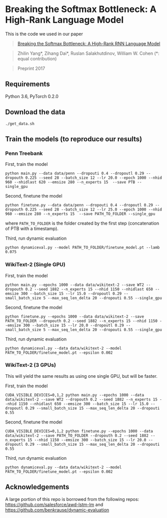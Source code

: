 # Breaking the Softmax Bottleneck: A High-Rank Language Model

This is the code we used in our paper
>[Breaking the Softmax Bottleneck: A High-Rank RNN Language Model](https://arxiv.org/abs/1711.03953)

>Zhilin Yang\*, Zihang Dai\*, Ruslan Salakhutdinov, William W. Cohen (*: equal contribution)

>Preprint 2017

## Requirements

Python 3.6, PyTorch 0.2.0

## Download the data

```./get_data.sh```

## Train the models (to reproduce our results)

### Penn Treebank

First, train the model

```python main.py --data data/penn --dropouti 0.4 --dropoutl 0.29 --dropouth 0.225 --seed 28 --batch_size 12 --lr 20.0 --epoch 1000 --nhid 960 --nhidlast 620 --emsize 280 --n_experts 15  --save PTB --single_gpu```

Second, finetune the model

```python finetune.py --data data/penn --dropouti 0.4 --dropoutl 0.29 --dropouth 0.225 --seed 28 --batch_size 12 --lr 25.0 --epoch 1000 --nhid 960 --emsize 280 --n_experts 15  --save PATH_TO_FOLDER --single_gpu```

where `PATH_TO_FOLDER` is the folder created by the first step (concatenation of PTB with a timestamp).

Third, run dynamic evaluation

```python dynamiceval.py --model PATH_TO_FOLDER/finetune_model.pt --lamb 0.075```

### WikiText-2 (Single GPU)

First, train the model

```python main.py --epochs 1000 --data data/wikitext-2 --save WT2 --dropouth 0.2 --seed 1882 --n_experts 15 --nhid 1150 --nhidlast 650 --emsize 300 --batch_size 15 --lr 15.0 --dropoutl 0.29 --small_batch_size 5 --max_seq_len_delta 20 --dropouti 0.55 --single_gpu```

Second, finetune the model

```python finetune.py --epochs 1000 --data data/wikitext-2 --save PATH_TO_FOLDER --dropouth 0.2 --seed 1882 --n_experts 15 --nhid 1150 --emsize 300 --batch_size 15 --lr 20.0 --dropoutl 0.29 --small_batch_size 5 --max_seq_len_delta 20 --dropouti 0.55 --single_gpu```

Third, run dynamic evaluation

```python dynamiceval.py --data data/wikitext-2 --model PATH_TO_FOLDER/finetune_model.pt --epsilon 0.002```

### WikiText-2 (3 GPUs)

This will yield the same results as using one single GPU, but will be faster.

First, train the model

```CUDA_VISIBLE_DEVICES=0,1,2 python main.py --epochs 1000 --data data/wikitext-2 --save WT2 --dropouth 0.2 --seed 1882 --n_experts 15 --nhid 1150 --nhidlast 650 --emsize 300 --batch_size 15 --lr 15.0 --dropoutl 0.29 --small_batch_size 15 --max_seq_len_delta 20 --dropouti 0.55```

Second, finetune the model

```CUDA_VISIBLE_DEVICES=0,1,2 python finetune.py --epochs 1000 --data data/wikitext-2 --save PATH_TO_FOLDER --dropouth 0.2 --seed 1882 --n_experts 15 --nhid 1150 --emsize 300 --batch_size 15 --lr 20.0 --dropoutl 0.29 --small_batch_size 15 --max_seq_len_delta 20 --dropouti 0.55```

Third, run dynamic evaluation

```python dynamiceval.py --data data/wikitext-2 --model PATH_TO_FOLDER/finetune_model.pt --epsilon 0.002```

## Acknowledgements

A large portion of this repo is borrowed from the following repos:
https://github.com/salesforce/awd-lstm-lm and https://github.com/benkrause/dynamic-evaluation


